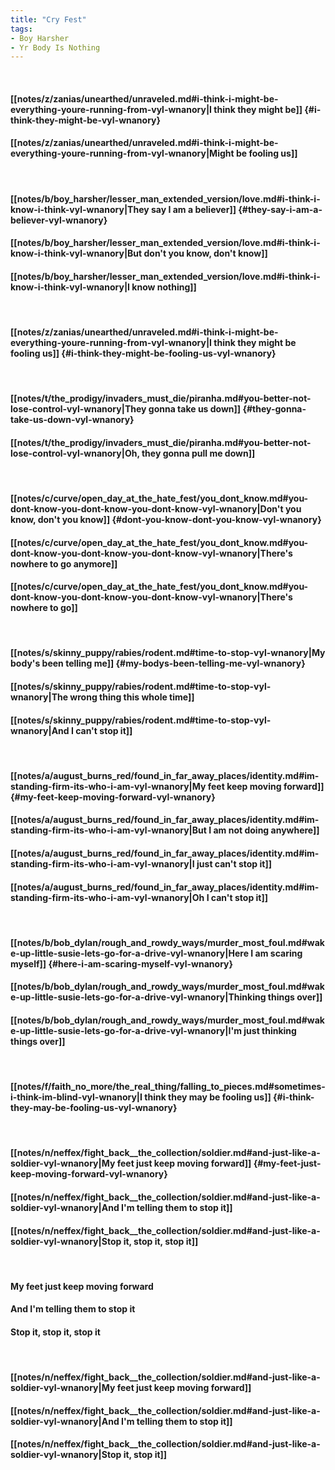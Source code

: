 ```yaml
---
title: "Cry Fest"
tags:
- Boy Harsher
- Yr Body Is Nothing
---
```

&nbsp;
#### [[notes/z/zanias/unearthed/unraveled.md#i-think-i-might-be-everything-youre-running-from-vyl-wnanory|I think they might be]] {#i-think-they-might-be-vyl-wnanory}
#### [[notes/z/zanias/unearthed/unraveled.md#i-think-i-might-be-everything-youre-running-from-vyl-wnanory|Might be fooling us]]
&nbsp;
#### [[notes/b/boy_harsher/lesser_man_extended_version/love.md#i-think-i-know-i-think-vyl-wnanory|They say I am a believer]] {#they-say-i-am-a-believer-vyl-wnanory}
#### [[notes/b/boy_harsher/lesser_man_extended_version/love.md#i-think-i-know-i-think-vyl-wnanory|But don't you know, don't know]]
#### [[notes/b/boy_harsher/lesser_man_extended_version/love.md#i-think-i-know-i-think-vyl-wnanory|I know nothing]]
&nbsp;
#### [[notes/z/zanias/unearthed/unraveled.md#i-think-i-might-be-everything-youre-running-from-vyl-wnanory|I think they might be fooling us]] {#i-think-they-might-be-fooling-us-vyl-wnanory}
&nbsp;
#### [[notes/t/the_prodigy/invaders_must_die/piranha.md#you-better-not-lose-control-vyl-wnanory|They gonna take us down]] {#they-gonna-take-us-down-vyl-wnanory}
#### [[notes/t/the_prodigy/invaders_must_die/piranha.md#you-better-not-lose-control-vyl-wnanory|Oh, they gonna pull me down]]
&nbsp;
#### [[notes/c/curve/open_day_at_the_hate_fest/you_dont_know.md#you-dont-know-you-dont-know-you-dont-know-vyl-wnanory|Don't you know, don't you know]] {#dont-you-know-dont-you-know-vyl-wnanory}
#### [[notes/c/curve/open_day_at_the_hate_fest/you_dont_know.md#you-dont-know-you-dont-know-you-dont-know-vyl-wnanory|There's nowhere to go anymore]]
#### [[notes/c/curve/open_day_at_the_hate_fest/you_dont_know.md#you-dont-know-you-dont-know-you-dont-know-vyl-wnanory|There's nowhere to go]]
&nbsp;
#### [[notes/s/skinny_puppy/rabies/rodent.md#time-to-stop-vyl-wnanory|My body's been telling me]] {#my-bodys-been-telling-me-vyl-wnanory}
#### [[notes/s/skinny_puppy/rabies/rodent.md#time-to-stop-vyl-wnanory|The wrong thing this whole time]]
#### [[notes/s/skinny_puppy/rabies/rodent.md#time-to-stop-vyl-wnanory|And I can't stop it]]
&nbsp;
#### [[notes/a/august_burns_red/found_in_far_away_places/identity.md#im-standing-firm-its-who-i-am-vyl-wnanory|My feet keep moving forward]] {#my-feet-keep-moving-forward-vyl-wnanory}
#### [[notes/a/august_burns_red/found_in_far_away_places/identity.md#im-standing-firm-its-who-i-am-vyl-wnanory|But I am not doing anywhere]]
#### [[notes/a/august_burns_red/found_in_far_away_places/identity.md#im-standing-firm-its-who-i-am-vyl-wnanory|I just can't stop it]]
#### [[notes/a/august_burns_red/found_in_far_away_places/identity.md#im-standing-firm-its-who-i-am-vyl-wnanory|Oh I can't stop it]]
&nbsp;
#### [[notes/b/bob_dylan/rough_and_rowdy_ways/murder_most_foul.md#wake-up-little-susie-lets-go-for-a-drive-vyl-wnanory|Here I am scaring myself]] {#here-i-am-scaring-myself-vyl-wnanory}
#### [[notes/b/bob_dylan/rough_and_rowdy_ways/murder_most_foul.md#wake-up-little-susie-lets-go-for-a-drive-vyl-wnanory|Thinking things over]]
#### [[notes/b/bob_dylan/rough_and_rowdy_ways/murder_most_foul.md#wake-up-little-susie-lets-go-for-a-drive-vyl-wnanory|I'm just thinking things over]]
&nbsp;
#### [[notes/f/faith_no_more/the_real_thing/falling_to_pieces.md#sometimes-i-think-im-blind-vyl-wnanory|I think they may be fooling us]] {#i-think-they-may-be-fooling-us-vyl-wnanory}
&nbsp;
#### [[notes/n/neffex/fight_back__the_collection/soldier.md#and-just-like-a-soldier-vyl-wnanory|My feet just keep moving forward]] {#my-feet-just-keep-moving-forward-vyl-wnanory}
#### [[notes/n/neffex/fight_back__the_collection/soldier.md#and-just-like-a-soldier-vyl-wnanory|And I'm telling them to stop it]]
#### [[notes/n/neffex/fight_back__the_collection/soldier.md#and-just-like-a-soldier-vyl-wnanory|Stop it, stop it, stop it]]
&nbsp;
#### My feet just keep moving forward
#### And I'm telling them to stop it
#### Stop it, stop it, stop it
&nbsp;
#### [[notes/n/neffex/fight_back__the_collection/soldier.md#and-just-like-a-soldier-vyl-wnanory|My feet just keep moving forward]]
#### [[notes/n/neffex/fight_back__the_collection/soldier.md#and-just-like-a-soldier-vyl-wnanory|And I'm telling them to stop it]]
#### [[notes/n/neffex/fight_back__the_collection/soldier.md#and-just-like-a-soldier-vyl-wnanory|Stop it, stop it]]
